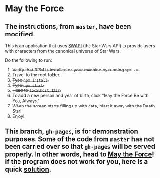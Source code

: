 # May the Force

## The instructions, from `master`, have been modified.

This is an application that uses [SWAPI](https://swapi.co/) (the Star Wars API) to provide users with characters from the canonical universe of Star Wars. 

Do the following to run:
  1. ~~Verify that NPM is installed on your machine by running `npm -v`.~~
  2. ~~Travel to the root folder.~~
  3. ~~Type `npm install`.~~
  4. ~~Type `npm start`.~~
  5. ~~Head to `localhost:1337`.~~
  6. To add a new person and year of birth, click "May the Force Be with You, Always."
  7. When the screen starts filling up with data, blast it away with the Death Star!
  8. Enjoy!

## This branch, `gh-pages`, is for demonstration purposes. Some of the code from `master` has not been carried over so that `gh-pages` will be served properly. In other words, head to [May the Force](https://feedthemind.github.io/mayTheForce)! If the program does not work for you, here is a quick [solution](https://support.google.com/chrome/answer/1342714?p=unauthenticated&visit_id=0-636265213340672467-2858583825&rd=1).

